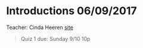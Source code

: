 # Introductions 06/09/2017

Teacher: Cinda Heeren
[site](http://blogs.ubc.ca/cpsc3202017w1/)

> Quiz 1 due: Sunday 9/10 10p